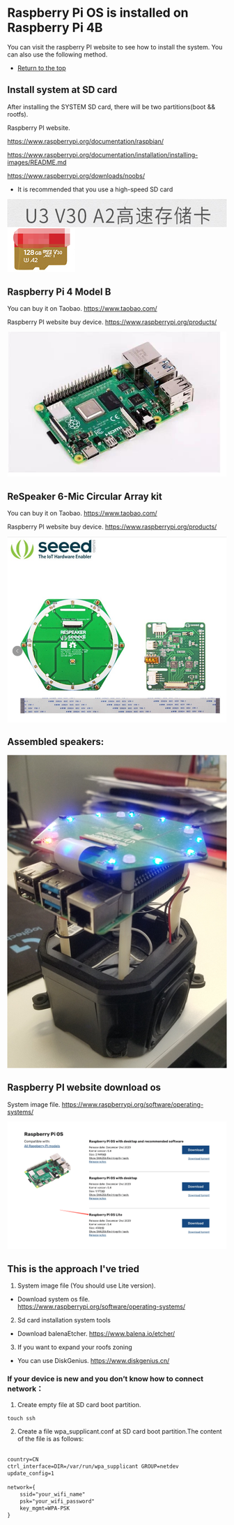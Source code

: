 <a id="top"></a>
# Raspberry Pi OS is installed on Raspberry Pi 4B

You can visit the raspberry PI website to see how to install the system. You can also use the following method.

* [Return to the top](../README.md#top)

## Install system at SD card

After installing the SYSTEM SD card, there will be two partitions(boot && rootfs).

Raspberry PI website. 

https://www.raspberrypi.org/documentation/raspbian/

https://www.raspberrypi.org/documentation/installation/installing-images/README.md

https://www.raspberrypi.org/downloads/noobs/

* It is recommended that you use a high-speed SD card

![high-speed SD Card Info](art_picture/sd_card_info.png)
![high-speed SD Card](art_picture/sd_card.png)

## Raspberry Pi 4 Model B
You can buy it on Taobao. https://www.taobao.com/

Raspberry PI website buy device. https://www.raspberrypi.org/products/

![Raspberry Pi 4 Model B](art_picture/raspberry_4b.png)


## ReSpeaker 6-Mic Circular Array kit
You can buy it on Taobao. https://www.taobao.com/

Raspberry PI website buy device. https://www.raspberrypi.org/products/

![ReSpeaker 6-Mic Circular Array kit](art_picture/6mic_hat.png)

## Assembled speakers:
![Assembled speakers](art_picture/Assembled_speakers.png)

## Raspberry PI website download os
System image file. https://www.raspberrypi.org/software/operating-systems/

![Raspberry PI website download os](art_picture/system_image.png)

## This is the approach I've tried
1. System image file (You should use Lite version).
*  Download system os file.  https://www.raspberrypi.org/software/operating-systems/
2. Sd card installation system tools
*  Download balenaEtcher. https://www.balena.io/etcher/   
3. If you want to expand your roofs zoning
*  You can use DiskGenius. https://www.diskgenius.cn/

###  If your device is new and you don’t know how to connect network：
1. Create empty file at SD card boot partition.
```
touch ssh 
```
2. Create a file wpa_supplicant.conf at SD card boot partition.The content of the file is as follows:
```

country=CN
ctrl_interface=DIR=/var/run/wpa_supplicant GROUP=netdev
update_config=1

network={
    ssid="your_wifi_name"
    psk="your_wifi_password"
    key_mgmt=WPA-PSK
}
```
